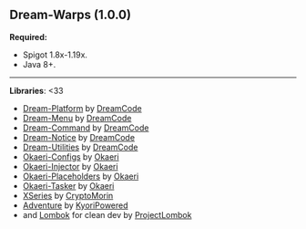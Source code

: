 Dream-Warps (1.0.0)
-----

**Required:**
- Spigot 1.8x-1.19x.
- Java 8+.

------

**Libraries**: <33
- [Dream-Platform](https://github.com/DreamPoland/dream-platform) by [DreamCode](https://github.com/DreamPoland)
- [Dream-Menu](https://github.com/DreamPoland/dream-menu) by [DreamCode](https://github.com/DreamPoland)
- [Dream-Command](https://github.com/DreamPoland/dream-command) by [DreamCode](https://github.com/DreamPoland)
- [Dream-Notice](https://github.com/DreamPoland/dream-notice) by [DreamCode](https://github.com/DreamPoland)
- [Dream-Utilities](https://github.com/DreamPoland/dream-utilities) by [DreamCode](https://github.com/DreamPoland)
- [Okaeri-Configs](https://github.com/OkaeriPoland/okaeri-configs) by [Okaeri](https://github.com/OkaeriPoland)
- [Okaeri-Injector](https://github.com/OkaeriPoland/okaeri-injector) by [Okaeri](https://github.com/OkaeriPoland)
- [Okaeri-Placeholders](https://github.com/OkaeriPoland/okaeri-placeholders) by [Okaeri](https://github.com/OkaeriPoland)
- [Okaeri-Tasker](https://github.com/OkaeriPoland/okaeri-tasker) by [Okaeri](https://github.com/OkaeriPoland)
- [XSeries](https://github.com/MrMicky-FR) by [CryptoMorin](https://github.com/CryptoMorin)
- [Adventure](https://github.com/KyoriPowered/adventure) by [KyoriPowered](https://github.com/KyoriPowered)
- and [Lombok](https://github.com/projectlombok/lombok) for clean dev by [ProjectLombok](https://github.com/projectlombok)